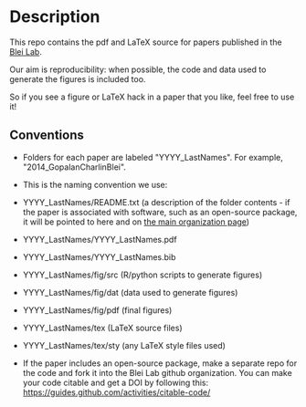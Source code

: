 Description
============

This repo contains the pdf and LaTeX source for papers published in the [Blei Lab](http://www.cs.columbia.edu/~blei/). 

Our aim is reproducibility: when possible, the code and data used to generate the figures is included too. 

So if you see a figure or LaTeX hack in a paper that you like, feel free to use it!

## Conventions

* Folders for each paper are labeled "YYYY_LastNames". For example, "2014_GopalanCharlinBlei".

* This is the naming convention we use:
 * YYYY_LastNames/README.txt (a description of the folder contents - if the paper is associated with
software, such as an open-source package, it will be pointed to here and on [the main organization page](https://github.com/Blei-Lab))
 * YYYY_LastNames/YYYY_LastNames.pdf
 * YYYY_LastNames/YYYY_LastNames.bib
 * YYYY_LastNames/fig/src (R/python scripts to generate figures)
 * YYYY_LastNames/fig/dat (data used to generate figures)
 * YYYY_LastNames/fig/pdf (final figures)
 * YYYY_LastNames/tex (LaTeX source files)
 * YYYY_LastNames/tex/sty (any LaTeX style files used)

* If the paper includes an open-source package, make a separate repo for the code and fork it into the Blei Lab github organization. You can make your code citable and get a DOI by following this: https://guides.github.com/activities/citable-code/
